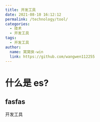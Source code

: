 ```yaml
---
title: 开发工具
date: 2021-08-10 16:12:12
permalink: /technology/tool/
categories:
  - 技术
  - 开发工具
tags:
  - 开发工具
author:
  name: 窝窝侠-win
  link: https://github.com/wangwen112255
---
```

# 什么是 es?
##  fasfas
开发工具